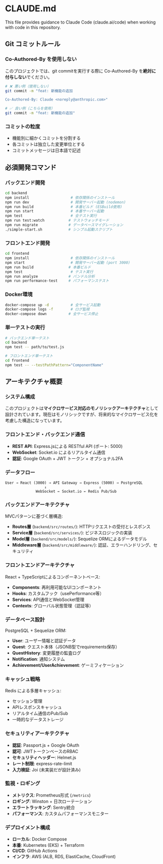 # CLAUDE.md

This file provides guidance to Claude Code (claude.ai/code) when working with code in this repository.

## Git コミットルール

### Co-Authored-By を使用しない
このプロジェクトでは、git commitを実行する際に Co-Authored-By を**絶対に付与しない**でください。

```bash
# ❌ 悪い例（使用しない）
git commit -m "feat: 新機能の追加

Co-Authored-By: Claude <noreply@anthropic.com>"

# ✅ 良い例（こちらを使用）
git commit -m "feat: 新機能の追加"
```

### コミットの粒度
- 機能別に細かくコミットを分割する
- 各コミットは独立した変更単位とする
- コミットメッセージは日本語で記述

## 必須開発コマンド

### バックエンド開発
```bash
cd backend
npm install                   # 依存関係のインストール
npm run dev                   # 開発サーバー起動 (nodemon)
npm run build                 # 本番ビルド (ESBuild使用)
npm run start                 # 本番サーバー起動
npm test                      # 全テスト実行
npm run test:watch           # テストウォッチモード
npm run migrate              # データベースマイグレーション
./simple-start.sh            # シンプル起動スクリプト
```

### フロントエンド開発
```bash
cd frontend
npm install                   # 依存関係のインストール
npm start                     # 開発サーバー起動 (port 3000)
npm run build                # 本番ビルド
npm test                      # テスト実行
npm run analyze              # バンドル分析
npm run performance-test     # パフォーマンステスト
```

### Docker環境
```bash
docker-compose up -d          # 全サービス起動
docker-compose logs -f        # ログ監視
docker-compose down          # 全サービス停止
```

### 単一テストの実行
```bash
# バックエンド単一テスト
cd backend
npm test -- path/to/test.js

# フロントエンド単一テスト
cd frontend
npm test -- --testPathPattern="ComponentName"
```

## アーキテクチャ概要

### システム構成
このプロジェクトは**マイクロサービス対応のモノリシックアーキテクチャ**として設計されています。現在はモノリシックですが、将来的なマイクロサービス化を考慮した構造になっています。

### フロントエンド・バックエンド通信
- **REST API**: Express.jsによる RESTful API (ポート: 5000)
- **WebSocket**: Socket.io によるリアルタイム通信
- **認証**: Google OAuth + JWT トークン + オプショナル2FA

### データフロー
```
User → React (3000) → API Gateway → Express (5000) → PostgreSQL
                  ↓                        ↓
              WebSocket ← Socket.io ← Redis Pub/Sub
```

### バックエンドアーキテクチャ
MVCパターンに基づく層構造:
- **Routes層** (`backend/src/routes/`): HTTPリクエストの受付とレスポンス
- **Service層** (`backend/src/services/`): ビジネスロジックの実装
- **Model層** (`backend/src/models/`): Sequelize ORMによるデータモデル
- **Middleware層** (`backend/src/middleware/`): 認証、エラーハンドリング、セキュリティ

### フロントエンドアーキテクチャ
React + TypeScriptによるコンポーネントベース:
- **Components**: 再利用可能なUIコンポーネント
- **Hooks**: カスタムフック（usePerformance等）
- **Services**: API通信とWebSocket管理
- **Contexts**: グローバル状態管理（認証等）

### データベース設計
PostgreSQL + Sequelize ORM:
- **User**: ユーザー情報と認証データ
- **Quest**: クエスト本体（JSONB型でrequirements保存）
- **QuestHistory**: 変更履歴の監査ログ
- **Notification**: 通知システム
- **Achievement/UserAchievement**: ゲーミフィケーション

### キャッシュ戦略
Redis による多層キャッシュ:
- セッション管理
- APIレスポンスキャッシュ
- リアルタイム通信のPub/Sub
- 一時的なデータストレージ

### セキュリティアーキテクチャ
- **認証**: Passport.js + Google OAuth
- **認可**: JWTトークンベースのRBAC
- **セキュリティヘッダー**: Helmet.js
- **レート制限**: express-rate-limit
- **入力検証**: Joi (未実装だが設計済み)

### 監視・ロギング
- **メトリクス**: Prometheus形式 (`/metrics`)
- **ロギング**: Winston + 日次ローテーション
- **エラートラッキング**: Sentry統合
- **パフォーマンス**: カスタムパフォーマンスモニター

### デプロイメント構成
- **ローカル**: Docker Compose
- **本番**: Kubernetes (EKS) + Terraform
- **CI/CD**: GitHub Actions
- **インフラ**: AWS (ALB, RDS, ElastiCache, CloudFront)